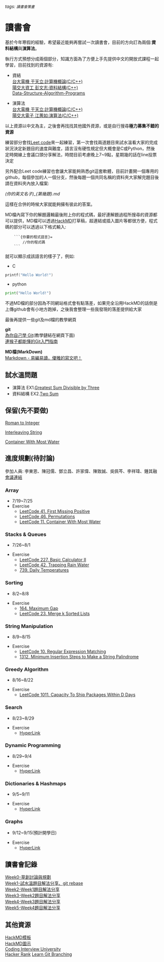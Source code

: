 ###### tags: `讀書會策畫`
# 讀書會

基於今年寒假的經驗，希望最近能夠再嘗試一次讀書會，目前的方向訂為兩個:**資料結構**與**演算法**。

執行方式預想分成兩個部分，知識方面為了方便上手先提供中文的開放式課程一起學習，目前找到的資源有:

* 資結</br>
[台大電機 于天立:計算機概論(C/C++)](http://ocw.aca.ntu.edu.tw/ntu-ocw/ocw/cou/101S210/10)</br>
[陽交大資工 彭文志:資料結構(C++)](https://ocw.nctu.edu.tw/course_detail-v.php?bgid=9&gid=0&nid=412)</br>
[Data-Structure-Algorithm-Programs](https://github.com/skjha1/Data-Structure-Algorithm-Programs)

* 演算法</br>
[台大電機 于天立:計算機概論(C/C++)](http://ocw.aca.ntu.edu.tw/ntu-ocw/ocw/cou/101S210/10)</br>
[陽交大電子 江蕙如:演算法(C/C++)](https://ocw.nctu.edu.tw/course_detail.php?bgid=8&gid=0&nid=493)

以上資源以中文為主，之後會再找找其他國外資源，或是自行搜尋**極力募集不錯的資源**</br>


練習部分會找[Leet code](https://leetcode.com/)來一起練習，第一次會找兩道題目來試水溫看大家的完成狀況決定新題目的速度與難度，語言沒有硬性規定但大概會是C或Python，然後定時開線上會議口頭分享解法，時間目前考慮晚上7~9點，星期幾的話在line投票決定

另外配合Leet code練習也會讓大家能夠熟悉git這套軟體，目前計畫開一個專用的github，每個參加的人一個分支，然後每題一個共同名稱的資料夾大家解完題目後請在資料夾內放入檔案:

*(你的英文名子)_{第幾題}.md*

這樣在合併的時候大家就能夠擁有彼此的答案。

MD檔內寫下你的解題邏輯最後附上你的程式碼，最好連解題過程所搜尋的資源都可以提供，MD檔可以透過[HackMD](https://hackmd.io/)打草稿，超連結或插入圖片等都很方便，程式碼的部分可以透過以下格式輸入:
```
    ```{你要的程式語言}=
        //你的程式碼
    ```
```
就可以顯示成該語言的樣子了，例如:
* C
```c
printf("Hello World!")
```
* python
```python
print("Hello World!")
```

不過MD檔的部分因為不同網站格式會有點落差，如果完全沿用HackMD的話倒是上傳github會有小地方跑掉，之後我會整理一些我發現的落差提供給大家

最後再提供一些git及md檔的教學網頁</br>

**git**</br>
[為你自己學 Git](https://gitbook.tw/)(教學鏈結在網頁下面)</br>
[連猴子都能懂的Git入門指南](https://backlog.com/git-tutorial/tw/intro/intro2_1.html)

**MD檔(MarkDown)**</br>
[Markdown - 易編易讀，優雅的寫文吧！](https://ithelp.ithome.com.tw/articles/10203758)</br>

## 試水溫問題
* 演算法
EX1.[Greatest Sum Divisible by Three](https://leetcode.com/problems/greatest-sum-divisible-by-three/)
* 資料結構
EX2.[Two Sum](https://leetcode.com/problems/two-sum/)

## 保留(先不要做)
[Roman to Integer](https://leetcode.com/problems/integer-to-roman/)

[Interleaving String](https://leetcode.com/problems/interleaving-string/)

[Container With Most Water](https://leetcode.com/problems/container-with-most-water/)
## 進度規劃(待討論)
參加人員: 李東恩、陳冠儒、鄧立昌、許家偉、陳致誠、吳佩芩、李祥瑋、鍾其融</br>
[會議連結](https://meet.google.com/cky-emko-usd)
### Array
- 7/19~7/25
- Exercise
    - [LeetCode 41. First Missing Positive](https://leetcode.com/problems/first-missing-positive/)
    - [LeetCode 46. Permutations](https://leetcode.com/problems/permutations/)
    - [LeetCode 11. Container With Most Water](https://leetcode.com/problems/container-with-most-water/)

### Stacks & Queues
* 7/26~8/1</br>
- Exercise
    - [LeetCode 227. Basic Calculator II](https://leetcode.com/problems/basic-calculator-ii/)
    - [LeetCode 42. Trapping Rain Water](https://leetcode.com/problems/trapping-rain-water/)
    - [739. Daily Temperatures](https://leetcode.com/problems/daily-temperatures/)

### Sorting
* 8/2~8/8</br>
- Exercise
    - [164. Maximum Gap](https://leetcode.com/problems/maximum-gap/)
    - [LeetCode 23. Merge k Sorted Lists](https://leetcode.com/problems/merge-k-sorted-lists)
### String Manipulation
* 8/9~8/15</br>
- Exercise
    - [LeetCode 10. Regular Expression Matching](https://leetcode.com/problems/regular-expression-matching/)
    - [1312. Minimum Insertion Steps to Make a String Palindrome](https://leetcode.com/problems/minimum-insertion-steps-to-make-a-string-palindrome/)
### Greedy Algorithm
* 8/16~8/22</br>
- Exercise
    - [LeetCode 1011. Capacity To Ship Packages Within D Days](https://leetcode.com/problems/capacity-to-ship-packages-within-d-days/)
### Search
* 8/23~8/29</br>
- Exercise
    - [HyperLink]()
### Dynamic Programming
* 8/29~9/4</br>
- Exercise
    - [HyperLink]()
### Dictionaries & Hashmaps
* 9/5~9/11</br>
- Exercise
    - [HyperLink]()
### Graphs
* 9/12~9/15(預計開學日)</br>
- Exercise
    - [HyperLink]()

## 讀書會記錄
[Week0-草創討論與規劃](https://www.youtube.com/watch?v=XIGZLaiF77U)<br>
[Week1-試水溫題目解法分享、git rebase](https://youtu.be/oE_1ZRz2XHQ)<br>
[Week2-Week1題目解法分享](https://youtu.be/-f_uWpEQ2Ks)<br>
[Week3-Week2題目解法分享](https://youtu.be/C9Nkl3Y_ZoU)<br>
[Week4-Week3題目解法分享](https://youtu.be/4wf_uvEGH-0)<br>
[Week5-Week4題目解法分享](https://youtu.be/_HT9ZNce6TU)<br>

## 其他資源
[HackMD模板](https://hackmd.io/features-tw?view)</br>
[HackMD圖示](https://graphviz.org/)</br>
[Coding Interview University](https://github.com/jwasham/coding-interview-university)</br>
[Hacker Rank](https://www.hackerrank.com/interview/interview-preparation-kit)
[Learn Git Branching](https://learngitbranching.js.org/)
